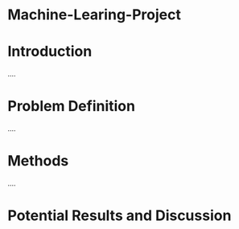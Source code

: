 # Machine-Learing-Project
# Introduction

....


# Problem Definition

....

# Methods

....

# Potential Results and Discussion
